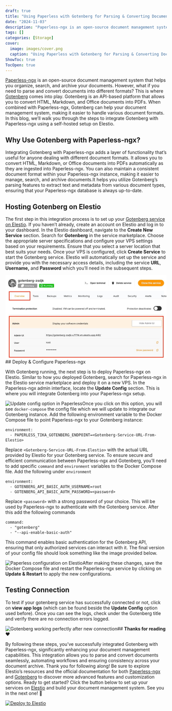 ```yaml
---
draft: true
title: "Using Paperless with Gotenberg for Parsing & Converting Documents"
date: "2024-11-03"
description: "Paperless-ngx is an open-source document management system that helps you organize, search, and archive your documents. However, what if you need to parse and convert documents into different formats? This is where Gotenberg comes into play. Gotenberg is an API-based platform that allows you to convert HTML, Markdown, and Office"
tags: []
categories: [Storage]
cover:
  image: images/cover.png
  caption: "Using Paperless with Gotenberg for Parsing & Converting Documents"
ShowToc: true
TocOpen: true
---
```



[Paperless\-ngx](https://docs.paperless-ngx.com/?ref=blog.elest.io) is an open\-source document management system that helps you organize, search, and archive your documents. However, what if you need to parse and convert documents into different formats? This is where [Gotenberg](https://gotenberg.dev/docs/getting-started/introduction?ref=blog.elest.io) comes into play. Gotenberg is an API\-based platform that allows you to convert HTML, Markdown, and Office documents into PDFs. When combined with Paperless\-ngx, Gotenberg can help your document management system, making it easier to handle various document formats. In this blog, we’ll walk you through the steps to integrate Gotenberg with Paperless\-ngx using a self\-hosted setup on Elestio.

## Why Use Gotenberg with Paperless\-ngx?

Integrating Gotenberg with Paperless\-ngx adds a layer of functionality that’s useful for anyone dealing with different document formats. It allows you to convert HTML, Markdown, or Office documents into PDFs automatically as they are ingested into Paperless\-ngx. You can also maintain a consistent document format within your Paperless\-ngx instance, making it easier to manage, search, and archive documents.It helps you utilize Gotenberg’s parsing features to extract text and metadata from various document types, ensuring that your Paperless\-ngx database is always up\-to\-date.

## Hosting Gotenberg on Elestio

The first step in this integration process is to set up your [Gotenberg service on Elestio](https://elest.io/open-source/gotenberg?ref=blog.elest.io). If you haven’t already, create an account on Elestio and log in to your dashboard. In the Elestio dashboard, navigate to the **Create New Service** section. Search for **Gotenberg** in the service marketplace. Choose the appropriate server specifications and configure your VPS settings based on your requirements. Ensure that you select a server location that best suits your needs. Once your VPS is configured, click **Create Service** to start the Gotenberg service. Elestio will automatically set up the service and provide you with the necessary access details, including the service **URL**, **Username,** and **Password** which you’ll need in the subsequent steps.

![Gotenberg hosted on Elestio](images/Screenshot-2024-08-06-at-4.14.12-PM.jpg)## Deploy \& Configure Paperless\-ngx

With Gotenberg running, the next step is to deploy Paperless\-ngx on Elestio. Similar to how you deployed Gotenberg, search for Paperless\-ngx in the Elestio service marketplace and deploy it on a new VPS. In the Paperless\-ngx admin interface, locate the **Update Config** section. This is where you will integrate Gotenberg into your Paperless\-ngx setup.

![Update config option in Paperless](https://blog.elest.io/content/images/2024/08/Screenshot-2024-08-06-at-4.07.10-PM.jpg)Once you click on this option, you will see `docker-compose` the config file which we will update to integrate our Gotenberg instance. Add the following environment variable to the Docker Compose file to point Paperless\-ngx to your Gotenberg instance:


```
environment:
  - PAPERLESS_TIKA_GOTENBERG_ENDPOINT=<Gotenberg-Service-URL-From-Elestio>

```
Replace `<Gotenberg-Service-URL-From-Elestio>` with the actual URL provided by Elestio for your Gotenberg service. To ensure secure and efficient communication between Paperless\-ngx and Gotenberg, you’ll need to add specific `command` and `environment` variables to the Docker Compose file. Add the following under `environment`


```
environment:
  - GOTENBERG_API_BASIC_AUTH_USERNAME=root
  - GOTENBERG_API_BASIC_AUTH_PASSWORD=<password>

```
Replace `<password>` with a strong password of your choice. This will be used by Paperless\-ngx to authenticate with the Gotenberg service. After this add the following commands


```
command:
  - "gotenberg"
  - "--api-enable-basic-auth"

```
This command enables basic authentication for the Gotenberg API, ensuring that only authorized services can interact with it. The final version of your config file should look something like the image provided below.

![Paperless configuration on Elestio](https://blog.elest.io/content/images/2024/08/Screenshot-2024-08-06-at-4.59.56-PM.jpg)After making these changes, save the Docker Compose file and restart the Paperless\-ngx service by clicking on **Update \& Restart** to apply the new configurations.

## Testing Connection

To test if your gotenberg service has successfully connected or not, click on **view app logs** (which can be found beside the **Update Config** option used before). Once you can see the logs, check under the Gotenberg title and verify there are no connection errors logged.

![Gotenberg working perfectly after new connection](https://blog.elest.io/content/images/2024/08/Screenshot-2024-08-06-at-5.13.48-PM.jpg)## **Thanks for reading ❤️**

By following these steps, you’ve successfully integrated Gotenberg with Paperless\-ngx, significantly enhancing your document management capabilities. This integration allows you to parse and convert documents seamlessly, automating workflows and ensuring consistency across your document archive. Thank you for following along! Be sure to explore Elestio’s resources and the official documentation for both [Paperless\-ngx](https://docs.paperless-ngx.com/?ref=blog.elest.io) and [Gotenberg](https://gotenberg.dev/docs/getting-started/introduction?ref=blog.elest.io) to discover more advanced features and customization options. Ready to get started? Click the button below to set up your services on [Elestio](https://elest.io/open-source/paperless-ngx?ref=blog.elest.io) and build your document management system. See you in the next one! 👋




[![Deploy to Elestio](https://elest.io/images/logos/deploy-to-elestio-btn.png)](https://elest.io/open-source/paperless-ngx?ref=blog.elest.io)




